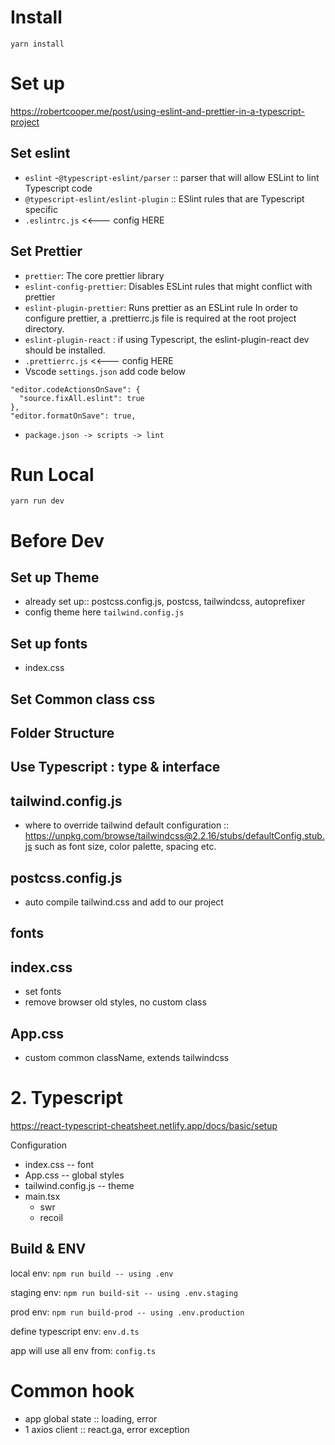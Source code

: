 # Install
`yarn install`

# Set up
https://robertcooper.me/post/using-eslint-and-prettier-in-a-typescript-project
## Set eslint

- `eslint`
-`@typescript-eslint/parser` :: parser that will allow ESLint to lint Typescript code
- `@typescript-eslint/eslint-plugin` :: ESlint rules that are Typescript specific
- `.eslintrc.js` <<--- config HERE

## Set Prettier
- `prettier`: The core prettier library
- `eslint-config-prettier`: Disables ESLint rules that might conflict with prettier
- `eslint-plugin-prettier`: Runs prettier as an ESLint rule
In order to configure prettier, a .prettierrc.js file is required at the root project directory.
- `eslint-plugin-react` : if using Typescript, the eslint-plugin-react dev should be installed.
- `.prettierrc.js` <<--- config HERE
- Vscode `settings.json` add code below
```
"editor.codeActionsOnSave": {
  "source.fixAll.eslint": true
},
"editor.formatOnSave": true,
```
- `package.json -> scripts -> lint`

# Run Local
`yarn run dev`

# Before Dev

## Set up Theme
  - already set up:: postcss.config.js, postcss, tailwindcss, autoprefixer
  - config theme here `tailwind.config.js`

## Set up fonts
  - index.css

## Set Common class css
## Folder Structure
## Use Typescript : type & interface

<!-- # 1. Theme - tailwindcss

`npm install -D tailwindcss@latest postcss@latest autoprefixer@latest`
`postcss.config.js`

https://tailwindcss.com/docs/optimizing-for-production -->

## tailwind.config.js

- where to override tailwind default configuration ::
  https://unpkg.com/browse/tailwindcss@2.2.16/stubs/defaultConfig.stub.js such
  as font size, color palette, spacing etc.

## postcss.config.js

- auto compile tailwind.css and add to our project

## fonts

## index.css

- set fonts
- remove browser old styles, no custom class

## App.css

- custom common className, extends tailwindcss

# 2. Typescript

https://react-typescript-cheatsheet.netlify.app/docs/basic/setup

Configuration

- index.css -- font
- App.css -- global styles
- tailwind.config.js -- theme
- main.tsx
  - swr
  - recoil

## Build & ENV

local env: `npm run build -- using .env`

staging env: `npm run build-sit -- using .env.staging`

prod env: `npm run build-prod -- using .env.production`

define typescript env: `env.d.ts`

app will use all env from: `config.ts`

# Common hook

- app global state :: loading, error
- 1 axios client :: react.ga, error exception
